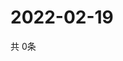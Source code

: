 # 2022-02-19
  共 0条

  <!-- BEGIN -->
  <!-- 最后更新时间Sat Feb 19 2022 21:03:55 GMT+0000 (Coordinated Universal Time) -->
  
  <!-- END -->
  
  